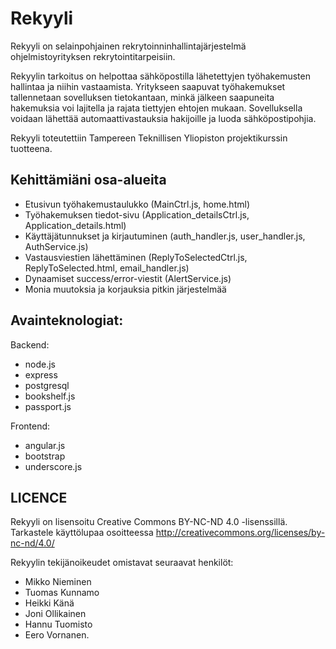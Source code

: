 # Rekyyli

Rekyyli on selainpohjainen rekrytoinninhallintajärjestelmä ohjelmistoyrityksen rekrytointitarpeisiin.

Rekyylin tarkoitus on helpottaa sähköpostilla lähetettyjen työhakemusten hallintaa ja niihin vastaamista. Yritykseen saapuvat työhakemukset tallennetaan sovelluksen tietokantaan, minkä jälkeen saapuneita hakemuksia voi lajitella ja rajata tiettyjen ehtojen mukaan. Sovelluksella voidaan lähettää automaattivastauksia hakijoille ja luoda sähköpostipohjia.


Rekyyli toteutettiin Tampereen Teknillisen Yliopiston projektikurssin tuotteena.

## Kehittämiäni osa-alueita

- Etusivun työhakemustaulukko (MainCtrl.js, home.html)
- Työhakemuksen tiedot-sivu (Application_detailsCtrl.js, Application_details.html)
- Käyttäjätunnukset ja kirjautuminen (auth_handler.js, user_handler.js, AuthService.js)
- Vastausviestien lähettäminen (ReplyToSelectedCtrl.js, ReplyToSelected.html, email_handler.js)
- Dynaamiset success/error-viestit (AlertService.js)
- Monia muutoksia ja korjauksia pitkin järjestelmää

## Avainteknologiat:
Backend:
- node.js
- express
- postgresql
- bookshelf.js
- passport.js

Frontend:
- angular.js
- bootstrap
- underscore.js



## LICENCE

Rekyyli on lisensoitu Creative Commons BY-NC-ND 4.0 -lisenssillä. 
Tarkastele käyttölupaa osoitteessa http://creativecommons.org/licenses/by-nc-nd/4.0/

Rekyylin tekijänoikeudet omistavat seuraavat henkilöt:
- Mikko Nieminen
- Tuomas Kunnamo
- Heikki Känä
- Joni Ollikainen
- Hannu Tuomisto
- Eero Vornanen.
